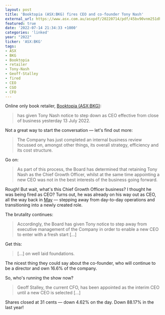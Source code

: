 ```yaml
---
layout: post
title: 'Booktopia (ASX:BKG) fires CEO and co-founder Tony Nash'
external_url: https://www.asx.com.au/asxpdf/20220714/pdf/45bv90vnm251dh.pdf
featured: true
date: '2022-07-14 21:34:33 +1000'
categories: 'linked'
year: "2022"
ticker: 'ASX:BKG'
tags:
- ASX
- BKG
- Booktopia
- retailer
- Tony-Nash
- Geoff-Stalley
- fired
- CEO
- CGO
- CFO
---
```


Online only book retailer, [Booktopia (ASX:BKG)](https://www2.asx.com.au/markets/company/BKG):

> has given Tony Nash notice to step down as CEO effective from close of business yesterday 13 July 2022.

Not a great way to start the conversation — let's find out more:

> The Company has just completed an internal business review focussed on, amongst other things, its overall strategy, efficiency and its cost structure.

Go on:

> As part of this process, the Board has determined that retaining Tony Nash as the Chief Growth Officer, whilst at the same time appointing a new CEO was not in the best interests of the business going forward.

Rough! But wait, what's this Chief Growth Officer business? I thought he was being fired as CEO? Turns out, he was already on his way out as CEO, all the way back in [May](https://cdn-api.markitdigital.com/apiman-gateway/ASX/asx-research/1.0/file/2924-02517229-2A1371689?access_token=83ff96335c2d45a094df02a206a39ff4) — stepping away from day-to-day operations and transitioning into a newly created role.

The brutality continues:

> Accordingly, the Board has given Tony notice to step away from executive management of the Company in order to enable a new CEO to enter with a fresh start [...]

Get this:

> [...] on well laid foundations.

The nicest thing they could say about the co-founder, who will continue to be a director and own 16.6% of the company.

So, who's running the show now?

> Geoff Stalley, the current CFO, has been appointed as the interim CEO until a new CEO is selected [...]

Shares closed at 31 cents — down 4.62% on the day. Down 88.17% in the last year!

